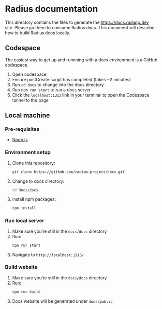 # Radius documentation

This directory contains the files to generate the https://docs.radapp.dev site. Please go there to consume Radius docs. This document will describe how to build Radius docs locally.

## Codespace

The easiest way to get up and runnning with a docs environment is a GitHub codespace.

1. Open codespace
2. Ensure postCreate script has completed (takes ~2 minutes)
3. Run `cd docs` to change into the docs directory
4. Run `npm run start` to run a docs server
5. Click the `localhost:1313` link in your terminal to open the Codespace tunnel to the page

## Local machine

### Pre-requisites

- [Node.js](https://nodejs.org/en/)

### Environment setup

1. Clone this repository:
   ```sh
   git clone https://github.com/radius-project/docs.git
   ```
1. Change to docs directory:
   ```sh
   cd docs/docs
   ```
1. Install npm packages:
   ```sh
   npm install
   ```

### Run local server

1. Make sure you're still in the `docs/docs` directory
1. Run:
   ```sh
   npm run start
   ```
1. Navigate to `http://localhost:1313/`

### Build website

1. Make sure you're still in the `docs/docs` directory
1. Run:
   ```sh
   npm run build
   ```
1. Docs website will be generated under `docs/public`
